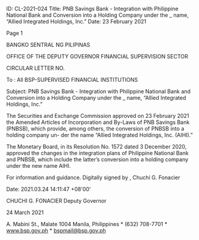 ID: CL-2021-024
Title: PNB Savings Bank - Integration with Philippine National Bank and Conversion into a Holding Company under the _ name, “Allied Integrated Holdings, Inc.”
Date: 23 February 2021

Page 1

BANGKO SENTRAL NG PILIPINAS

OFFICE OF THE DEPUTY GOVERNOR FINANCIAL SUPERVISION SECTOR

CIRCULAR LETTER NO.

To : All BSP-SUPERVISED FINANCIAL INSTITUTIONS

Subject: PNB Savings Bank - Integration with Philippine National Bank and Conversion into a Holding Company under the _ name, “Allied Integrated Holdings, Inc.”

The Securities and Exchange Commission approved on 23 February 2021 the Amended Articles of Incorporation and By-Laws of PNB Savings Bank (PNBSB), which provide, among others, the conversion of PNBSB into a holding company un- der the name “Allied Integrated Holdings, Inc. (AIHI).”

The Monetary Board, in its Resolution No. 1572 dated 3 December 2020, approved the changes in the integration plans of Philippine National Bank and PNBSB, which include the latter’s conversion into a holding company under the new name AlHI.

For information and guidance. Digitally signed by , Chuchi G. Fonacier

Date: 2021.03.24 14:11:47 +08'00'

CHUCHI G. FONACIER Deputy Governor

24 March 2021

A. Mabini St., Malate 1004 Manila, Philippines * (632) 708-7701 * www.bsp.gov.ph * bspmail@bsp.gov.ph